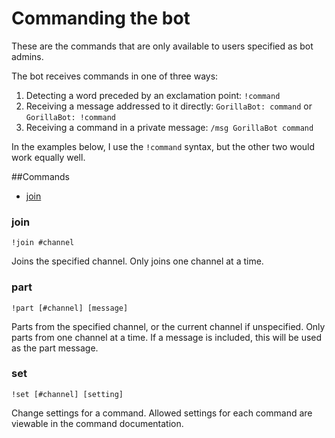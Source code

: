# Commanding the bot

These are the commands that are only available to users specified as bot admins.

The bot receives commands in one of three ways:

1. Detecting a word preceded by an exclamation point: `!command`<br/>
2. Receiving a message addressed to it directly: `GorillaBot: command` or `GorillaBot: !command`<br/>
3. Receiving a command in a private message: `/msg GorillaBot command`

In the examples below, I use the `!command` syntax, but the other two would work equally well.

##Commands
* [join](#join)

### join
    !join #channel
Joins the specified channel. Only joins one channel at a time.

### part
    !part [#channel] [message]
Parts from the specified channel, or the current channel if unspecified. Only parts from one channel at a time. If a message is included, this will be used as the part message.

### set
    !set [#channel] [setting]
Change settings for a command. Allowed settings for each command are viewable in the command documentation.
